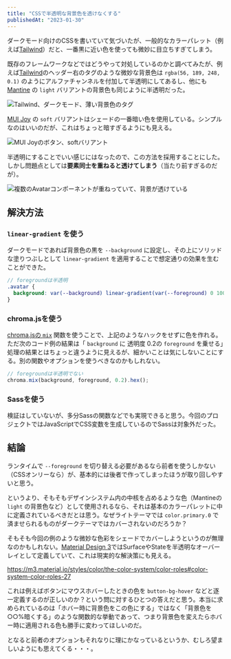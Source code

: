 ```yaml
---
title: "CSSで半透明な背景色を透けなくする"
publishedAt: "2023-01-30"
---
```


ダークモード向けのCSSを書いていて気づいたが、一般的なカラーパレット（例えば[Tailwind](https://tailwindcss.com/docs/customizing-colors)）だと、一番黒に近い色を使っても微妙に目立ちすぎてしまう。

既存のフレームワークなどではどうやって対処しているのかと調べてみたが、例えば[Tailwind](https://tailwindcss.com/)のヘッダー右のタグのような微妙な背景色は `rgba(56, 189, 248, 0.1)` のようにアルファチャンネルを付加して半透明にしてあるし、他にも [Mantine](https://mantine.dev/core/button/#variants) の `light` バリアントの背景色も同じように半透明だった。

![Tailwind、ダークモード、薄い背景色のタグ](/images/posts/tailwind-tag.png)

[MUI Joy](https://mui.com/joy-ui/react-button/) の `soft` バリアントはシェードの一番暗い色を使用している。シンプルなのはいいのだが、これはちょっと暗すぎるようにも見える。

![MUI Joyのボタン、softバリアント](/images/posts/mui-joy-button.png)

半透明にすることでいい感じにはなったので、この方法を採用することにした。しかし問題点としては**要素同士を重ねると透けてしまう**（当たり前すぎるのだが）。

![複数のAvatarコンポーネントが重ねっていて、背景が透けている](/images/posts/alpha-avatar-group.png)

## 解決方法

### `linear-gradient` を使う

ダークモードであれば背景色の黒を `--background` に設定し、その上にソリッドな塗りつぶしとして `linear-gradient` を適用することで想定通りの効果を生むことができた。

```scss
// foregroundは半透明
.avatar {
  background: var(--background) linear-gradient(var(--foreground) 0 100%);
}
```

### chroma.jsを使う

[chroma.jsの `mix`](https://gka.github.io/chroma.js/#chroma-mix) 関数を使うことで、上記のようなハックをせずに色を作れる。ただ次のコード例の結果は「 `background` に 透明度 0.2の `foreground` を乗せる」処理の結果とはちょっと違うように見えるが、細かいことは気にしないことにする。別の関数やオプションを使うべきなのかもしれない。

```ts
// foregroundは半透明でない
chroma.mix(background, foreground, 0.2).hex();
```

### Sassを使う

検証はしていないが、多分Sassの関数などでも実現できると思う。今回のプロジェクトではJavaScriptでCSS変数を生成しているのでSassは対象外だった。

## 結論

ランタイムで `--foreground` を切り替える必要があるなら前者を使うしかない（CSSオンリーなら）が、基本的には後者で作ってしまったほうが取り回しやすいと思う。

というより、そもそもデザインシステム内の中核を占めるような色（Mantineの `light` の背景色など）として使用されるなら、それは基本のカラーパレットに中に定義されているべきだとは思う。なぜライトテーマでは `color.primary.0` で済ませられるものがダークテーマではカバーされないのだろうか？

そもそも今回の例のような微妙な色彩をシェードでカバーしようというのが無理なのかもしれない。[Material Design 3](https://m3.material.io/)ではSurfaceやStateを半透明なオーバーレイとして定義していて、これは現実的な解決策にも見える。

https://m3.material.io/styles/color/the-color-system/color-roles#color-system-color-roles-27

これは例えばボタンにマウスホバーしたときの色を `button-bg-hover` などと逐一定義するのが正しいのか？という問に対するひとつの答えだと思う。本当に求められているのは「ホバー時に背景色をこの色にする」ではなく「背景色を○○%暗くする」のような関数的な挙動であって、つまり背景色を変えたらホバー時に適用される色も勝手に変わってほしいのだ。

となると前者のオプションもそれなりに理にかなっているというか、むしろ望ましいようにも思えてくる・・・。
